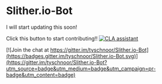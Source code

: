 # Slither.io-Bot

I will start updating this soon!

Click this button to start contributing!! [![CLA assistant](https://cla-assistant.io/readme/badge/tyschnoor/Slither.io-Bot)](https://cla-assistant.io/tyschnoor/Slither.io-Bot)

[![Join the chat at https://gitter.im/tyschnoor/Slither.io-Bot](https://badges.gitter.im/tyschnoor/Slither.io-Bot.svg)](https://gitter.im/tyschnoor/Slither.io-Bot?utm_source=badge&utm_medium=badge&utm_campaign=pr-badge&utm_content=badge)
